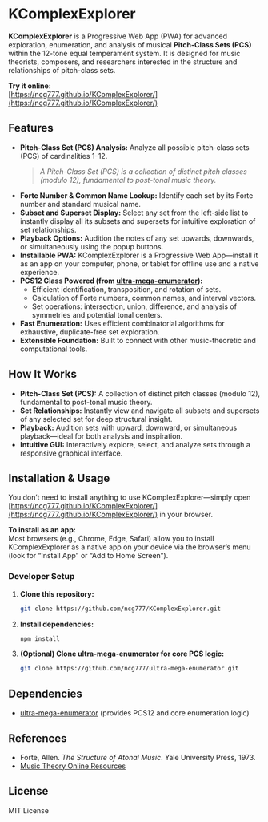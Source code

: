# KComplexExplorer

**KComplexExplorer** is a Progressive Web App (PWA) for advanced exploration, enumeration, and analysis of musical **Pitch-Class Sets (PCS)** within the 12-tone equal temperament system. It is designed for music theorists, composers, and researchers interested in the structure and relationships of pitch-class sets.

**Try it online:**  
[https://ncg777.github.io/KComplexExplorer/](https://ncg777.github.io/KComplexExplorer/)

## Features

- **Pitch-Class Set (PCS) Analysis:** Analyze all possible pitch-class sets (PCS) of cardinalities 1–12.  
  > *A Pitch-Class Set (PCS) is a collection of distinct pitch classes (modulo 12), fundamental to post-tonal music theory.*
- **Forte Number & Common Name Lookup:** Identify each set by its Forte number and standard musical name.
- **Subset and Superset Display:** Select any set from the left-side list to instantly display all its subsets and supersets for intuitive exploration of set relationships.
- **Playback Options:** Audition the notes of any set upwards, downwards, or simultaneously using the popup buttons.
- **Installable PWA:** KComplexExplorer is a Progressive Web App—install it as an app on your computer, phone, or tablet for offline use and a native experience.
- **PCS12 Class Powered (from [ultra-mega-enumerator](https://github.com/ncg777/ultra-mega-enumerator)):**
  - Efficient identification, transposition, and rotation of sets.
  - Calculation of Forte numbers, common names, and interval vectors.
  - Set operations: intersection, union, difference, and analysis of symmetries and potential tonal centers.
- **Fast Enumeration:** Uses efficient combinatorial algorithms for exhaustive, duplicate-free set exploration.
- **Extensible Foundation:** Built to connect with other music-theoretic and computational tools.

## How It Works

- **Pitch-Class Set (PCS):** A collection of distinct pitch classes (modulo 12), fundamental to post-tonal music theory.
- **Set Relationships:** Instantly view and navigate all subsets and supersets of any selected set for deep structural insight.
- **Playback:** Audition sets with upward, downward, or simultaneous playback—ideal for both analysis and inspiration.
- **Intuitive GUI:** Interactively explore, select, and analyze sets through a responsive graphical interface.

## Installation & Usage

You don’t need to install anything to use KComplexExplorer—simply open [https://ncg777.github.io/KComplexExplorer/](https://ncg777.github.io/KComplexExplorer/) in your browser.

**To install as an app:**  
Most browsers (e.g., Chrome, Edge, Safari) allow you to install KComplexExplorer as a native app on your device via the browser’s menu (look for “Install App” or “Add to Home Screen”).

### Developer Setup

1. **Clone this repository:**
   ```bash
   git clone https://github.com/ncg777/KComplexExplorer.git
   ```
2. **Install dependencies:**
   ```bash
   npm install
   ```
3. **(Optional) Clone ultra-mega-enumerator for core PCS logic:**
   ```bash
   git clone https://github.com/ncg777/ultra-mega-enumerator.git
   ```

## Dependencies

- [ultra-mega-enumerator](https://github.com/ncg777/ultra-mega-enumerator) (provides PCS12 and core enumeration logic)

## References

- Forte, Allen. *The Structure of Atonal Music*. Yale University Press, 1973.
- [Music Theory Online Resources](https://musictheory.net/)

## License

MIT License